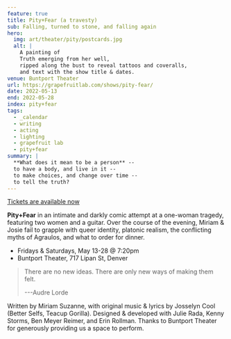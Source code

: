 ```yaml
---
feature: true
title: Pity+Fear (a travesty)
sub: Falling, turned to stone, and falling again
hero:
  img: art/theater/pity/postcards.jpg
  alt: |
    A painting of
    Truth emerging from her well,
    ripped along the bust to reveal tattoos and coveralls,
    and text with the show title & dates.
venue: Buntport Theater
url: https://grapefruitlab.com/shows/pity-fear/
date: 2022-05-13
end: 2022-05-28
index: pity+fear
tags:
  - _calendar
  - writing
  - acting
  - lighting
  - grapefruit lab
  - pity+fear
summary: |
  **What does it mean to be a person** --
  to have a body, and live in it --
  to make choices, and change over time --
  to tell the truth?
---
```


[Tickets are available now](https://grapefruitlab.com/shows/pity-fear/)

**Pity+Fear**
in an intimate and darkly comic
attempt at a one-woman tragedy,
featuring two women and a guitar.
Over the course of the evening,
Miriam & Josie fail to grapple with queer identity,
platonic realism,
the conflicting myths of Agraulos,
and what to order for dinner.

- Fridays & Saturdays, May 13-28 @ 7:20pm
- Buntport Theater, 717 Lipan St, Denver

> There are no new ideas.
> There are only new ways of making them felt.
>
> ---Audre Lorde

Written by Miriam Suzanne,
with original music & lyrics
by Josselyn Cool (Better Selfs, Teacup Gorilla).
Designed & developed with Julie Rada, Kenny Storms,
Ben Meyer Reimer, and Erin Rollman.
Thanks to Buntport Theater for
generously providing us a space to perform.
